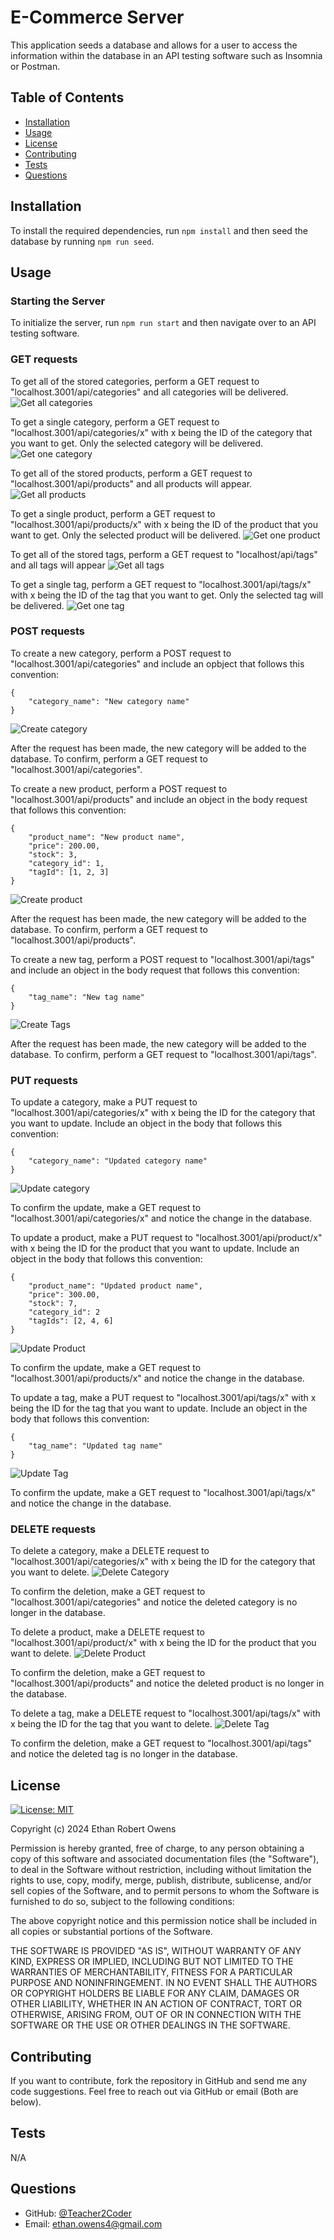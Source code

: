 # E-Commerce Server
This application seeds a database and allows for a user to access the information within the database in an API testing software such as Insomnia or Postman.

## Table of Contents
* [Installation](#installation)
* [Usage](#usage)
* [License](#license)
* [Contributing](#contributing)
* [Tests](#tests)
* [Questions](#questions)
 
## Installation
To install the required dependencies, run ```npm install``` and then seed the database by running ```npm run seed```.
 

## Usage

### Starting the Server
To initialize the server, run ```npm run start``` and then navigate over to an API testing software.


### GET requests
To get all of the stored categories, perform a GET request to "localhost.3001/api/categories" and all categories will be delivered.
![Get all categories](./assets/get-categories.png)

To get a single category, perform a GET request to "localhost.3001/api/categories/x" with x being the ID of the category that you want to get. Only the selected category will be delivered.
![Get one category](./assets/get-category.png)

To get all of the stored products, perform a GET request to "localhost.3001/api/products" and all products will appear.
![Get all products](./assets/get-products.png)

To get a single product, perform a GET request to "localhost.3001/api/products/x" with x being the ID of the product that you want to get. Only the selected product will be delivered.
![Get one product](./assets/get-product.png)

To get all of the stored tags, perform a GET request to "localhost/api/tags" and all tags will appear
![Get all tags](./assets/get-tags.png)

To get a single tag, perform a GET request to "localhost.3001/api/tags/x" with x being the ID of the tag that you want to get. Only the selected tag will be delivered.
![Get one tag](./assets/get-tag.png)


### POST requests
To create a new category, perform a POST request to "localhost.3001/api/categories" and include an opbject that follows this convention: 
```
{
    "category_name": "New category name"
}
```
![Create category](./assets/post-category.png)

After the request has been made, the new category will be added to the database. To confirm, perform a GET request to "localhost.3001/api/categories".


To create a new product, perform a POST request to "localhost.3001/api/products" and include an object in the body request that follows this convention:
```
{
    "product_name": "New product name",
    "price": 200.00,
    "stock": 3,
    "category_id": 1,
    "tagId": [1, 2, 3]
}
```
![Create product](./assets/post-product.png)

After the request has been made, the new category will be added to the database. To confirm, perform a GET request to "localhost.3001/api/products".

To create a new tag, perform a POST request to "localhost.3001/api/tags" and include an object in the body request that follows this convention:
```
{
    "tag_name": "New tag name"
}
```
![Create Tags](./assets/post-tag.png)

After the request has been made, the new category will be added to the database. To confirm, perform a GET request to "localhost.3001/api/tags".


### PUT requests

To update a category, make a PUT request to "localhost.3001/api/categories/x" with x being the ID for the category that you want to update. Include an object in the body that follows this convention:
```
{
    "category_name": "Updated category name"
}
```
![Update category](./assets/put-category.png)

To confirm the update, make a GET request to "localhost.3001/api/categories/x" and notice the change in the database.

To update a product, make a PUT request to "localhost.3001/api/product/x" with x being the ID for the product that you want to update. Include an object in the body that follows this convention:
```
{
    "product_name": "Updated product name",
    "price": 300.00,
    "stock": 7,
    "category_id": 2
    "tagIds": [2, 4, 6]
}
```
![Update Product](./assets/put-product.png)

To confirm the update, make a GET request to "localhost.3001/api/products/x" and notice the change in the database.

To update a tag, make a PUT request to "localhost.3001/api/tags/x" with x being the ID for the tag that you want to update. Include an object in the body that follows this convention:
```
{
    "tag_name": "Updated tag name"
}
```
![Update Tag](./assets/put-tag.png)

To confirm the update, make a GET request to "localhost.3001/api/tags/x" and notice the change in the database.


### DELETE requests

To delete a category, make a DELETE request to "localhost.3001/api/categories/x" with x being the ID for the category that you want to delete.
![Delete Category](./assets/delete-category.png)

To confirm the deletion, make a GET request to "localhost.3001/api/categories" and notice the deleted category is no longer in the database.

To delete a product, make a DELETE request to "localhost.3001/api/product/x" with x being the ID for the product that you want to delete.
![Delete Product](./assets/delete-product.png)

To confirm the deletion, make a GET request to "localhost.3001/api/products" and notice the deleted product is no longer in the database.

To delete a tag, make a DELETE request to "localhost.3001/api/tags/x" with x being the ID for the tag that you want to delete.
![Delete Tag](./assets/delete-tag.png)

To confirm the deletion, make a GET request to "localhost.3001/api/tags" and notice the deleted tag is no longer in the database.


## License
[![License: MIT](https://img.shields.io/badge/License-MIT-yellow.svg)](https://opensource.org/licenses/MIT)

Copyright (c) 2024 Ethan Robert Owens

Permission is hereby granted, free of charge, to any person obtaining a copy
of this software and associated documentation files (the "Software"), to deal
in the Software without restriction, including without limitation the rights
to use, copy, modify, merge, publish, distribute, sublicense, and/or sell
copies of the Software, and to permit persons to whom the Software is
furnished to do so, subject to the following conditions:

The above copyright notice and this permission notice shall be included in all
copies or substantial portions of the Software.

THE SOFTWARE IS PROVIDED "AS IS", WITHOUT WARRANTY OF ANY KIND, EXPRESS OR
IMPLIED, INCLUDING BUT NOT LIMITED TO THE WARRANTIES OF MERCHANTABILITY,
FITNESS FOR A PARTICULAR PURPOSE AND NONINFRINGEMENT. IN NO EVENT SHALL THE
AUTHORS OR COPYRIGHT HOLDERS BE LIABLE FOR ANY CLAIM, DAMAGES OR OTHER
LIABILITY, WHETHER IN AN ACTION OF CONTRACT, TORT OR OTHERWISE, ARISING FROM,
OUT OF OR IN CONNECTION WITH THE SOFTWARE OR THE USE OR OTHER DEALINGS IN THE
SOFTWARE.


## Contributing
If you want to contribute, fork the repository in GitHub and send me any code suggestions. Feel free to reach out via GitHub or email (Both are below).


## Tests
N/A


## Questions
* GitHub: [@Teacher2Coder](https://www.github.com/Teacher2Coder)
* Email: ethan.owens4@gmail.com